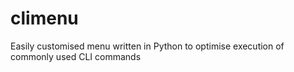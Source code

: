 # climenu
Easily customised menu written in Python to optimise execution of commonly used CLI commands
